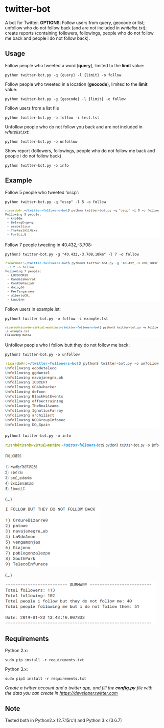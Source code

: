 # twitter-bot
A bot for Twitter. **OPTIONS**: Follow users from query, geocode or list; unfollow who do not follow back (and are not included in *whitelist.txt*); create reports (containing followers, followings, people who do not follow me back and people i do not follow back). 


## Usage

Follow people who tweeted a word (**query**), limited to the **limit** value:
```
python twitter-bot.py -q {query} -l {limit} -o follow
```

Follow people who tweeted in a location (**geocode**), limited to the **limit** value:
```
python twitter-bot.py -g {geocode} -l {limit} -o follow
```

Follow users from a list file
```
python twitter-bot.py -o follow -i test.lst
```

Unfollow people who do not follow you back and are not included in *whitelist.txt*:
```
python twitter-bot.py -o unfollow
```

Show report (followers, followings, people who do not follow me back and people i do not follow back)
```
python twitter-bot.py -o info
```


## Example

Follow 5 people who tweeted 'oscp':

```
python twitter-bot.py -q "oscp" -l 5 -o follow
```
![Screenshot](images/img1.png)

Follow 7 people tweeting in 40.432,-3.708:

```
python3 twitter-bot.py -g "40.432,-3.708,10km" -l 7 -o follow
```
![Screenshot](images/img2.png)

Follow users in example.lst:
```
python3 twitter-bot.py -o follow -i example.lst
```
![Screenshot](images/img7.png)

Unfollow people who i follow butt they do not follow me back:

```
python3 twitter-bot.py -o unfollow
```
![Screenshot](images/img3.png)

```
python3 twitter-bot.py -o info
```
<img src="images/img4.png" height="160">

(...)

<img src="images/img5.png" height="200">

(...)

<img src="images/img6.png" height="140">


## Requirements

Python 2.x:
```
sudo pip install -r requirements.txt
```

Python 3.x:
```
sudo pip3 install -r requirements.txt
```

*Create a twitter account and a twitter app, and fill the **config.py** file with the data you can create in https://developer.twitter.com*

## Note

Tested both in Python2.x (2.7.15rc1) and Python 3.x (3.6.7)

